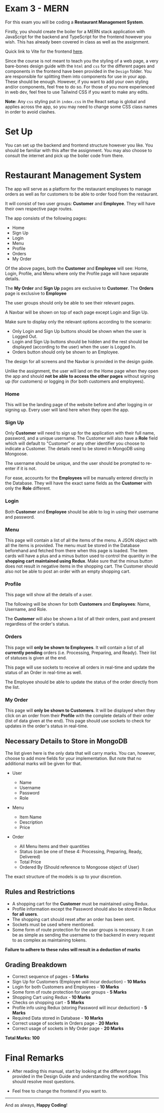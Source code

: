 
# Exam 3 - MERN

For this exam you will be coding a **Restaurant Management System**.

Firstly, you should create the boiler for a MERN stack application with JavaScript for the backend and TypeScript for the frontend however you wish. This has already been covered in class as well as the assignment.

Quick link to Vite for the frontend [here](https://vitejs.dev/guide/).

Since the course is not meant to teach you the styling of a web page, a very bare-bones design guide with the `html` and `css` for the different pages and components in the frontend have been provided in the `Design` folder. You are responsible for splitting them into components for use in your app. These should be enough. However, if you want to add your own styling and/or components, feel free to do so. For those of you more experienced in web dev, feel free to use Tailwind CSS if you want to make any edits.

**Note:** Any `css` styling put in `index.css` in the React setup is global and applies across the app, so you may need to change some CSS class names in order to avoid clashes.

# Set Up

You can set up the backend and frontend structure however you like. You should be familiar with this after the assignment. You may also choose to consult the internet and pick up the boiler code from there.

# Restaurant Management System

The app will serve as a platform for the restaurant employees to manage orders as well as for customers to be able to order food from the restaurant.

It will consist of two user groups: **Customer** and **Employee**.
They will have their own respective page routes.

The app consists of the following pages:

- Home
- Sign Up
- Login
- Menu
- Profile
- Orders
- My Order

Of the above pages, both the **Customer** and **Employee** will see: Home, Login, Profile, and Menu where only the Profile page will have separate details.

The **My Order** and **Sign Up** pages are exclusive to **Customer**.
The **Orders** page is exclusive to **Employee**

The user groups should only be able to see their relevant pages.

A Navbar will be shown on top of each page except Login and Sign Up.

Make sure to display only the relevant options according to the scenario:

- Only Login and Sign Up buttons should be shown when the user is Logged Out.
- Login and Sign Up buttons should be hidden and the rest should be displayed (according to the user) when the user is Logged In.
- Orders button should only be shown to an Employee.

The design for all screens and the Navbar is provided in the design guide.

Unlike the assignment, the user will land on the Home page when they open the app and should **not be able to access the other pages** without signing up (for customers) or logging in (for both customers and employees).

### Home

This will be the landing page of the website before and after logging in or signing up. Every user will land here when they open the app.

### Sign Up

Only **Customer** will need to sign up for the application with their full name, password, and a unique username. The Customer will also have a **Role** field which will default to "Customer" or any other identifier you choose to indicate a Customer. The details need to be stored in MongoDB using Mongoose.

The username should be unique, and the user should be prompted to re-enter if it is not.

For ease, accounts for the **Employees** will be manually entered directly in the Database. They will have the exact same fields as the **Customer** with only the **Role** different.

### Login

Both **Customer** and **Employee** should be able to log in using their username and password.

### Menu

This page will contain a list of all the items of the menu. A JSON object with all the items is provided. The menu must be stored in the Database beforehand and fetched from there when this page is loaded.
The item cards will have a plus and a minus button used to control the quantity in the **shopping cart maintained using Redux**. Make sure that the minus button does not result in negative items in the shopping cart. The Customer should also not be able to post an order with an empty shopping cart.

### Profile

This page will show all the details of a user.

The following will be shown for both **Customers** and **Employees**: Name, Username, and Role.

The **Customer** will also be shown a list of all their orders, past and present regardless of the order's status.

### Orders

This page will **only be shown to Employees**. It will contain a list of all **currently pending** orders (i.e. Processing, Preparing, and Ready). Their list of statuses is given at the end.

This page will use sockets to receive all orders in real-time and update the status of an Order in real-time as well.

The Employee should be able to update the status of the order directly from the list.

### My Order

This page will **only be shown to Customers**. It will be displayed when they click on an order from their **Profile** with the complete details of their order (list of data given at the end). This page should use sockets to check for updates in the order's status in real-time.

## Necessary Details to Store in MongoDB

The list given here is the only data that will carry marks. You can, however, choose to add more fields for your implementation. But note that no additional marks will be given for that.

- User
	- Name
	- Username
	- Password
	- Role

- Menu
	- Item Name
	- Description
	- Price

- Order
	- All Menu Items and their quantities
	- Status (can be one of these 4: Processing, Preparing, Ready, Delivered)
	- Total Price
    - Ordered By (Should reference to Mongoose object of User)

The exact structure of the models is up to your discretion.

## Rules and Restrictions

- A shopping cart for the **Customer** must be maintained using Redux.
- Profile information except the Password should also be stored in Redux **for all users**.
- The shopping cart should reset after an order has been sent.
- Sockets must be used where mentioned.
- Some form of route protection for the user groups is necessary. It can be as simple as sending the username to the backend in every request to as complex as maintaining tokens.

**Failure to adhere to these rules will result in a deduction of marks**

## Grading Breakdown

- Correct sequence of pages - **5 Marks**
- Sign Up for Customers (Employee will incur deduction) - **10 Marks**
- Login for both Customers and Employees - **10 Marks**
- Some form of route protection for user groups - **5 Marks**
- Shopping Cart using Redux - **10 Marks**
- Checks on shopping cart - **5 Marks**
- Profile info using Redux (storing Password will incur deduction) - **5 Marks**
- Required Data stored in Database - **10 Marks**
- Correct usage of sockets in Orders page - **20 Marks**
- Correct usage of sockets in My Order page - **20 Marks**

**Total Marks: 100**

# Final Remarks

- After reading this manual, start by looking at the different pages provided in the Design Guide and understanding the workflow. This should resolve most questions.

- Feel free to change the frontend if you want to.

-----------------------------------------------------------------------------

And as always, **Happy Coding**!

